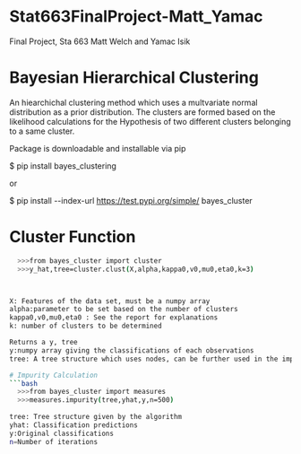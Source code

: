 # Stat663FinalProject-Matt_Yamac
Final Project, Sta 663 Matt Welch and Yamac Isik 

# Bayesian Hierarchical Clustering

An hiearchichal clustering method which uses a multvariate normal distribution as a prior distribution. The clusters are formed based on the likelihood calculations for the Hypothesis of two different clusters belonging to a same cluster.

Package is downloadable and installable via pip

$ pip install bayes_clustering

or

$ pip install --index-url https://test.pypi.org/simple/ bayes_cluster

# Cluster Function

```bash
  >>>from bayes_cluster import cluster
  >>>y_hat,tree=cluster.clust(X,alpha,kappa0,v0,mu0,eta0,k=3)



X: Features of the data set, must be a numpy array
alpha:parameter to be set based on the number of clusters
kappa0,v0,mu0,eta0 : See the report for explanations
k: number of clusters to be determined

Returns a y, tree
y:numpy array giving the classifications of each observations
tree: A tree structure which uses nodes, can be further used in the impurity calculations

# Impurity Calculation
```bash
  >>>from bayes_cluster import measures
  >>>measures.impurity(tree,yhat,y,n=500)
      
tree: Tree structure given by the algorithm
yhat: Classification predictions
y:Original classifications 
n=Number of iterations






